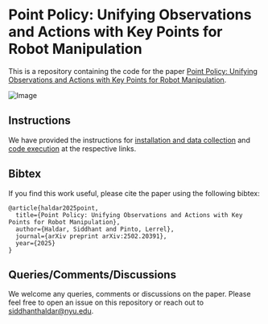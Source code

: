 # Point Policy: Unifying Observations and Actions with Key Points for Robot Manipulation

This is a repository containing the code for the paper [Point Policy: Unifying Observations and Actions with Key Points for Robot Manipulation](https://arxiv.org/abs/2502.20391).

![Image](https://github.com/user-attachments/assets/a03066bc-16fc-4ce5-b1eb-e3c8dc329a2d)

## Instructions

We have provided the instructions for [installation and data collection](instructions/installation_and_data_collection.md) and [code execution](instructions/code.md) at the respective links.

## Bibtex

If you find this work useful, please cite the paper using the following bibtex:

```
@article{haldar2025point,
  title={Point Policy: Unifying Observations and Actions with Key Points for Robot Manipulation},
  author={Haldar, Siddhant and Pinto, Lerrel},
  journal={arXiv preprint arXiv:2502.20391},
  year={2025}
}
```

## Queries/Comments/Discussions

We welcome any queries, comments or discussions on the paper. Please feel free to open an issue on this repository or reach out to siddhanthaldar@nyu.edu.
